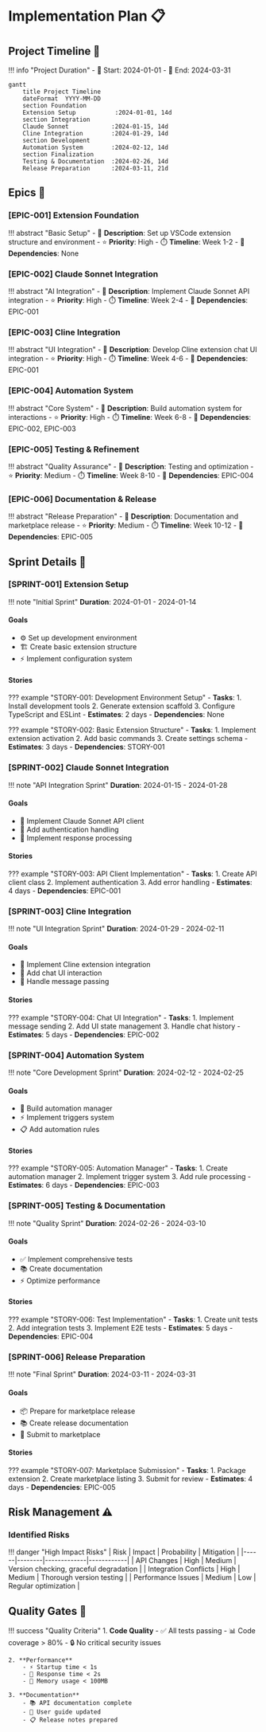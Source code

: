 # Implementation Plan 📋

## Project Timeline 📅

!!! info "Project Duration"
    - 🎯 Start: 2024-01-01
    - 🏁 End: 2024-03-31

```mermaid
gantt
    title Project Timeline
    dateFormat  YYYY-MM-DD
    section Foundation
    Extension Setup           :2024-01-01, 14d
    section Integration
    Claude Sonnet            :2024-01-15, 14d
    Cline Integration        :2024-01-29, 14d
    section Development
    Automation System        :2024-02-12, 14d
    section Finalization
    Testing & Documentation  :2024-02-26, 14d
    Release Preparation      :2024-03-11, 21d
```

## Epics 🚀

### [EPIC-001] Extension Foundation
!!! abstract "Basic Setup"
    - 📝 **Description**: Set up VSCode extension structure and environment
    - ⭐ **Priority**: High
    - ⏱️ **Timeline**: Week 1-2
    - 🔄 **Dependencies**: None

### [EPIC-002] Claude Sonnet Integration
!!! abstract "AI Integration"
    - 📝 **Description**: Implement Claude Sonnet API integration
    - ⭐ **Priority**: High
    - ⏱️ **Timeline**: Week 2-4
    - 🔄 **Dependencies**: EPIC-001

### [EPIC-003] Cline Integration
!!! abstract "UI Integration"
    - 📝 **Description**: Develop Cline extension chat UI integration
    - ⭐ **Priority**: High
    - ⏱️ **Timeline**: Week 4-6
    - 🔄 **Dependencies**: EPIC-001

### [EPIC-004] Automation System
!!! abstract "Core System"
    - 📝 **Description**: Build automation system for interactions
    - ⭐ **Priority**: High
    - ⏱️ **Timeline**: Week 6-8
    - 🔄 **Dependencies**: EPIC-002, EPIC-003

### [EPIC-005] Testing & Refinement
!!! abstract "Quality Assurance"
    - 📝 **Description**: Testing and optimization
    - ⭐ **Priority**: Medium
    - ⏱️ **Timeline**: Week 8-10
    - 🔄 **Dependencies**: EPIC-004

### [EPIC-006] Documentation & Release
!!! abstract "Release Preparation"
    - 📝 **Description**: Documentation and marketplace release
    - ⭐ **Priority**: Medium
    - ⏱️ **Timeline**: Week 10-12
    - 🔄 **Dependencies**: EPIC-005

## Sprint Details 🏃

### [SPRINT-001] Extension Setup
!!! note "Initial Sprint"
    **Duration**: 2024-01-01 - 2024-01-14

#### Goals
- ⚙️ Set up development environment
- 🏗️ Create basic extension structure
- ⚡ Implement configuration system

#### Stories

??? example "STORY-001: Development Environment Setup"
    - **Tasks**:
        1. Install development tools
        2. Generate extension scaffold
        3. Configure TypeScript and ESLint
    - **Estimates**: 2 days
    - **Dependencies**: None

??? example "STORY-002: Basic Extension Structure"
    - **Tasks**:
        1. Implement extension activation
        2. Add basic commands
        3. Create settings schema
    - **Estimates**: 3 days
    - **Dependencies**: STORY-001

### [SPRINT-002] Claude Sonnet Integration
!!! note "API Integration Sprint"
    **Duration**: 2024-01-15 - 2024-01-28

#### Goals
- 🔌 Implement Claude Sonnet API client
- 🔑 Add authentication handling
- 🔄 Implement response processing

#### Stories

??? example "STORY-003: API Client Implementation"
    - **Tasks**:
        1. Create API client class
        2. Implement authentication
        3. Add error handling
    - **Estimates**: 4 days
    - **Dependencies**: EPIC-001

### [SPRINT-003] Cline Integration
!!! note "UI Integration Sprint"
    **Duration**: 2024-01-29 - 2024-02-11

#### Goals
- 🔌 Implement Cline extension integration
- 💬 Add chat UI interaction
- 📨 Handle message passing

#### Stories

??? example "STORY-004: Chat UI Integration"
    - **Tasks**:
        1. Implement message sending
        2. Add UI state management
        3. Handle chat history
    - **Estimates**: 5 days
    - **Dependencies**: EPIC-002

### [SPRINT-004] Automation System
!!! note "Core Development Sprint"
    **Duration**: 2024-02-12 - 2024-02-25

#### Goals
- 🎯 Build automation manager
- ⚡ Implement triggers system
- 📋 Add automation rules

#### Stories

??? example "STORY-005: Automation Manager"
    - **Tasks**:
        1. Create automation manager
        2. Implement trigger system
        3. Add rule processing
    - **Estimates**: 6 days
    - **Dependencies**: EPIC-003

### [SPRINT-005] Testing & Documentation
!!! note "Quality Sprint"
    **Duration**: 2024-02-26 - 2024-03-10

#### Goals
- ✅ Implement comprehensive tests
- 📚 Create documentation
- ⚡ Optimize performance

#### Stories

??? example "STORY-006: Test Implementation"
    - **Tasks**:
        1. Create unit tests
        2. Add integration tests
        3. Implement E2E tests
    - **Estimates**: 5 days
    - **Dependencies**: EPIC-004

### [SPRINT-006] Release Preparation
!!! note "Final Sprint"
    **Duration**: 2024-03-11 - 2024-03-31

#### Goals
- 📦 Prepare for marketplace release
- 📚 Create release documentation
- 🚀 Submit to marketplace

#### Stories

??? example "STORY-007: Marketplace Submission"
    - **Tasks**:
        1. Package extension
        2. Create marketplace listing
        3. Submit for review
    - **Estimates**: 4 days
    - **Dependencies**: EPIC-005

## Risk Management ⚠️

### Identified Risks

!!! danger "High Impact Risks"
    | Risk | Impact | Probability | Mitigation |
    |------|--------|-------------|------------|
    | API Changes | High | Medium | Version checking, graceful degradation |
    | Integration Conflicts | High | Medium | Thorough version testing |
    | Performance Issues | Medium | Low | Regular optimization |

## Quality Gates 🎯

!!! success "Quality Criteria"
    1. **Code Quality**
        - ✅ All tests passing
        - 📊 Code coverage > 80%
        - 🔒 No critical security issues

    2. **Performance**
        - ⚡ Startup time < 1s
        - 🔄 Response time < 2s
        - 💾 Memory usage < 100MB

    3. **Documentation**
        - 📚 API documentation complete
        - 📖 User guide updated
        - 📋 Release notes prepared